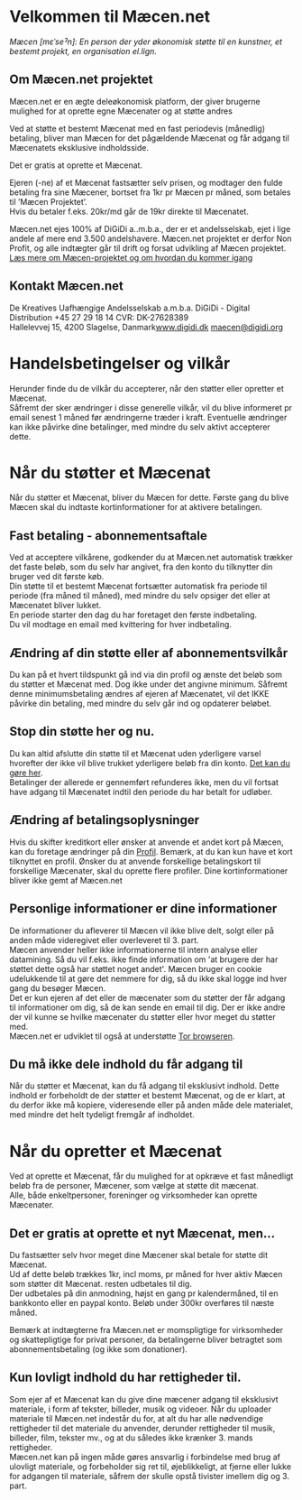 Velkommen til Mæcen.net
====================

*Mæcen [mεˈseˀn]: En person der yder økonomisk støtte til en kunstner, et bestemt projekt, en organisation el.lign.*

Om Mæcen.net projektet
--------------------

Mæcen.net er en ægte deleøkonomisk platform, der giver brugerne mulighed for at oprette egne Mæcenater og at støtte andres
  
Ved at støtte et bestemt Mæcenat med en fast periodevis (månedlig) betaling, bliver man Mæcen for det pågældende Mæcenat og får adgang til Mæcenatets eksklusive indholdsside.
  
Det er gratis at oprette et Mæcenat.

Ejeren (-ne) af et Mæcenat fastsætter selv prisen, og modtager den fulde betaling fra sine Mæcener, bortset fra 1kr pr Mæcen pr måned, som betales til ’Mæcen Projektet’.   
Hvis du betaler f.eks. 20kr/md går de 19kr direkte til Mæcenatet.

Mæcen.net ejes 100% af  DiGiDi a..m.b.a., der er et andelsselskab, ejet i lige andele af mere end 3.500 andelshavere.
Mæcen.net projektet er derfor Non Profit, og alle indtægter går til drift og forsat udvikling af Mæcen projektet.  
[Læs mere om Mæcen-projektet og om hvordan du kommer igang](https://beta.maecen.net/about "Om mæcen.net")

Kontakt Mæcen.net
---------------
De Kreatives Uafhængige Andelsselskab a.m.b.a. DiGiDi - Digital Distribution +45 27 29 18 14 CVR: DK-27628389  
Hallelevvej 15, 4200 Slagelse, Danmark<a href="http://www.digidi.dk/" target="_blank">www.digidi.dk</a> maecen@digidi.org  

Handelsbetingelser og vilkår
=================================
Herunder finde du de vilkår du accepterer, når den støtter eller opretter et Mæcenat.  
Såfremt der sker ændringer i disse generelle vilkår, vil du blive informeret pr email senest 1 måned før ændringerne træder i kraft. Eventuelle ændringer kan ikke påvirke dine betalinger, med mindre du selv aktivt accepterer dette. 

Når du støtter et Mæcenat
==================================
Når du støtter et Mæcenat, bliver du Mæcen for dette. Første gang du blive Mæcen skal du indtaste kortinformationer for at aktivere betalingen.

Fast betaling - abonnementsaftale
-----------
Ved at acceptere vilkårene, godkender du at Mæcen.net automatisk trækker det faste beløb, som du selv har angivet, fra den konto du tilknytter din bruger ved dit første køb.  
Din støtte til et bestemt Mæcenat fortsætter automatisk fra periode til periode (fra måned til måned), med mindre du selv opsiger det eller at Mæcenatet bliver lukket.  
En periode starter den dag du har foretaget den første indbetaling.  
Du vil modtage en email med kvittering for hver indbetaling.  

Ændring af din støtte eller af abonnementsvilkår
------------------------------------
Du kan på et hvert tildspunkt gå ind via din profil og ænste det beløb som du støtter et Mæcenat med. Dog ikke under det angivne minimum. 
Såfremt denne minimumsbetaling ændres af ejeren af Mæcenatet, vil det IKKE påvirke din betaling, med mindre du selv går ind og opdaterer beløbet.  

Stop din støtte her og nu.
----------------------
Du kan altid afslutte din støtte til et Mæcenat uden yderligere varsel hvorefter der ikke vil blive trukket yderligere beløb fra din konto. [Det kan du gøre her](/profile "Profil side").  
Betalinger der allerede er gennemført refunderes ikke, men du vil fortsat have adgang til Mæcenatet indtil den periode du har betalt for udløber.  

Ændring af betalingsoplysninger
----------------------------
Hvis du skifter kreditkort eller ønsker at anvende et andet kort på Mæcen, kan du foretage ændringer på din [Profil](/profile "Profil side").  Bemærk, at du kan kun have et kort tilknyttet en profil. Ønsker du at anvende forskellige betalingskort til forskellige Mæcenater, skal du oprette flere profiler.  Dine kortinformationer bliver ikke gemt af Mæcen.net

Personlige informationer er dine informationer
------------------------------
De informationer du afleverer til Mæcen vil ikke blive delt, solgt eller på anden måde videregivet eller overleveret til 3. part.  
Mæcen anvender heller ikke informationerne til intern analyse eller datamining. Så du vil f.eks. ikke finde information om 'at brugere der har støttet dette også har støttet noget andet'.
Mæcen bruger en cookie udelukkende til at gøre det nemmere for dig, så du ikke skal logge ind hver gang du besøger Mæcen.  
Det er kun ejeren af det eller de mæcenater som du støtter der får adgang til informationer om dig, så de kan sende en email til dig. 
Der er ikke andre der vil kunne se hvilke mæcenater du støtter eller hvor meget du støtter med.  
Mæcen.net er udviklet til også at understøtte [Tor browseren](https://www.torproject.org/download/download "Download Tor").

Du må ikke dele indhold du får adgang til
---------------------------------------
Når du støtter et Mæcenat, kan du få adgang til eksklusivt indhold. Dette indhold er forbeholdt de der støtter et bestemt Mæcenat, og de er klart, at du derfor ikke må kopiere, videresende eller på anden måde dele materialet, med mindre det helt tydeligt fremgår af indholdet.

Når du opretter et Mæcenat
======================
Ved at oprette et Mæcenat, får du mulighed for at opkræve et fast månedligt beløb fra de personer, Mæcener, som vælge at støtte dit mæcenat.  
Alle, både enkeltpersoner, foreninger og virksomheder kan oprette Mæcenater.


Det er gratis at oprette et nyt Mæcenat, men...
--------------------------------------
Du fastsætter selv hvor meget dine Mæcener skal betale for støtte dit Mæcenat.  
Ud af dette beløb trækkes 1kr, incl moms, pr måned for hver aktiv Mæcen som støtter dit Mæcenat. resten udbetales til dig.  
Der udbetales på din anmodning, højst en gang pr kalendermåned, til en bankkonto eller en paypal konto.  Beløb under 300kr overføres til næste måned.

Bemærk at indtægterne fra Mæcen.net er momspligtige for virksomheder og skattepligtige for privat personer, da betalingerne bliver betragtet som abonnementsbetaling (og ikke som donationer).

Kun lovligt indhold du har rettigheder til.
-------------------------------------
Som ejer af et Mæcenat kan du give dine mæcener adgang til eksklusivt materiale, i form af tekster, billeder, musik og videoer. Når du uploader materiale til Mæcen.net indestår du for, at alt du har alle nødvendige rettigheder til det materiale du anvender, derunder rettigheder til musik, billeder, film, tekster mv., og at du således ikke krænker 3. mands rettigheder.  
Mæcen.net kan på ingen måde gøres ansvarlig i forbindelse med brug af ulovligt materiale, og forbeholder sig ret til, øjeblikkeligt, at fjerne eller lukke for adgangen til materiale, såfrem der skulle opstå tivister imellem dig og 3. part.
